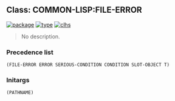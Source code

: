 ## Class: COMMON-LISP:FILE-ERROR
[![package](https://img.shields.io/badge/Package-COMMON--LISP-5f9ea0.svg?style=social&colorA=999999)](../) [![type](https://img.shields.io/badge/Type-Class-5f9ea0.svg?style=social&colorA=999999)](../#class) [![clhs](https://img.shields.io/badge/CLHS-FILE--ERROR-5f9ea0.svg?style=social&colorA=999999)](http://www.lispworks.com/documentation/HyperSpec/Body/e_file_e.htm) 

> No description.

### Precedence list
```
(FILE-ERROR ERROR SERIOUS-CONDITION CONDITION SLOT-OBJECT T)
```
### Initargs
```
(PATHNAME)
```
